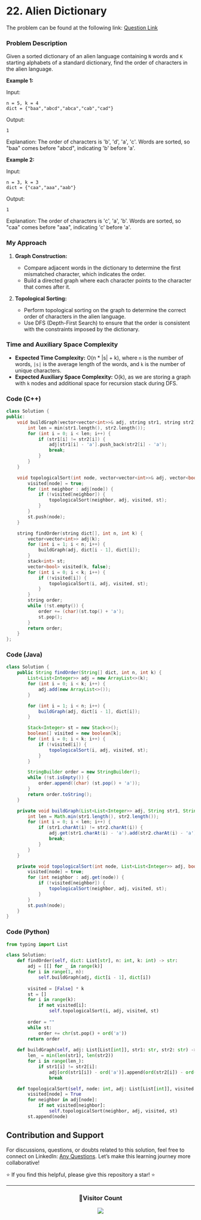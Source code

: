 # <b>22. Alien Dictionary</b>

The problem can be found at the following link: [Question Link](https://www.geeksforgeeks.org/problems/alien-dictionary/1)

### Problem Description

Given a sorted dictionary of an alien language containing `N` words and `K` starting alphabets of a standard dictionary, find the order of characters in the alien language.

**Example 1:**

Input:
```
n = 5, k = 4
dict = {"baa","abcd","abca","cab","cad"}
```
Output:
```
1
```
Explanation: The order of characters is 'b', 'd', 'a', 'c'. Words are sorted, so "baa" comes before "abcd", indicating 'b' before 'a'.

**Example 2:**

Input:
```
n = 3, k = 3
dict = {"caa","aaa","aab"}
```
Output:
```
1
```
Explanation: The order of characters is 'c', 'a', 'b'. Words are sorted, so "caa" comes before "aaa", indicating 'c' before 'a'.

### My Approach

1. **Graph Construction:**
   - Compare adjacent words in the dictionary to determine the first mismatched character, which indicates the order.
   - Build a directed graph where each character points to the character that comes after it.

2. **Topological Sorting:**
   - Perform topological sorting on the graph to determine the correct order of characters in the alien language.
   - Use DFS (Depth-First Search) to ensure that the order is consistent with the constraints imposed by the dictionary.

### Time and Auxiliary Space Complexity

- **Expected Time Complexity:** O(n * |s| + k), where `n` is the number of words, `|s|` is the average length of the words, and `k` is the number of unique characters.
- **Expected Auxiliary Space Complexity:** O(k), as we are storing a graph with `k` nodes and additional space for recursion stack during DFS.

### Code (C++)

```cpp
class Solution {
public:
    void buildGraph(vector<vector<int>>& adj, string str1, string str2) {
        int len = min(str1.length(), str2.length());
        for (int i = 0; i < len; i++) {
            if (str1[i] != str2[i]) {
                adj[str1[i] - 'a'].push_back(str2[i] - 'a');
                break;
            }
        }
    }

    void topologicalSort(int node, vector<vector<int>>& adj, vector<bool>& visited, stack<int>& st) {
        visited[node] = true;
        for (int neighbor : adj[node]) {
            if (!visited[neighbor]) {
                topologicalSort(neighbor, adj, visited, st);
            }
        }
        st.push(node);
    }

    string findOrder(string dict[], int n, int k) {
        vector<vector<int>> adj(k);
        for (int i = 1; i < n; i++) {
            buildGraph(adj, dict[i - 1], dict[i]);
        }
        stack<int> st;
        vector<bool> visited(k, false);
        for (int i = 0; i < k; i++) {
            if (!visited[i]) {
                topologicalSort(i, adj, visited, st);
            }
        }
        string order;
        while (!st.empty()) {
            order += (char)(st.top() + 'a');
            st.pop();
        }
        return order;
    }
};
```

### Code (Java)

```java
class Solution {
    public String findOrder(String[] dict, int n, int k) {
        List<List<Integer>> adj = new ArrayList<>(k);
        for (int i = 0; i < k; i++) {
            adj.add(new ArrayList<>());
        }

        for (int i = 1; i < n; i++) {
            buildGraph(adj, dict[i - 1], dict[i]);
        }

        Stack<Integer> st = new Stack<>();
        boolean[] visited = new boolean[k];
        for (int i = 0; i < k; i++) {
            if (!visited[i]) {
                topologicalSort(i, adj, visited, st);
            }
        }

        StringBuilder order = new StringBuilder();
        while (!st.isEmpty()) {
            order.append((char) (st.pop() + 'a'));
        }
        return order.toString();
    }

    private void buildGraph(List<List<Integer>> adj, String str1, String str2) {
        int len = Math.min(str1.length(), str2.length());
        for (int i = 0; i < len; i++) {
            if (str1.charAt(i) != str2.charAt(i)) {
                adj.get(str1.charAt(i) - 'a').add(str2.charAt(i) - 'a');
                break;
            }
        }
    }

    private void topologicalSort(int node, List<List<Integer>> adj, boolean[] visited, Stack<Integer> st) {
        visited[node] = true;
        for (int neighbor : adj.get(node)) {
            if (!visited[neighbor]) {
                topologicalSort(neighbor, adj, visited, st);
            }
        }
        st.push(node);
    }
}
```

### Code (Python)

```python
from typing import List

class Solution:
    def findOrder(self, dict: List[str], n: int, k: int) -> str:
        adj = [[] for _ in range(k)]
        for i in range(1, n):
            self.buildGraph(adj, dict[i - 1], dict[i])
        
        visited = [False] * k
        st = []
        for i in range(k):
            if not visited[i]:
                self.topologicalSort(i, adj, visited, st)
        
        order = ""
        while st:
            order += chr(st.pop() + ord('a'))
        return order
    
    def buildGraph(self, adj: List[List[int]], str1: str, str2: str) -> None:
        len_ = min(len(str1), len(str2))
        for i in range(len_):
            if str1[i] != str2[i]:
                adj[ord(str1[i]) - ord('a')].append(ord(str2[i]) - ord('a'))
                break

    def topologicalSort(self, node: int, adj: List[List[int]], visited: List[bool], st: List[int]) -> None:
        visited[node] = True
        for neighbor in adj[node]:
            if not visited[neighbor]:
                self.topologicalSort(neighbor, adj, visited, st)
        st.append(node)
```

## Contribution and Support

For discussions, questions, or doubts related to this solution, feel free to connect on LinkedIn: [Any Questions](https://www.linkedin.com/in/het-patel-8b110525a/). Let’s make this learning journey more collaborative!

⭐ If you find this helpful, please give this repository a star! ⭐

---

<div align="center">
  <h3><b>📍Visitor Count</b></h3>
</div>

<p align="center">
  <img src="https://profile-counter.glitch.me/Hunterdii/count.svg" />
</p>
